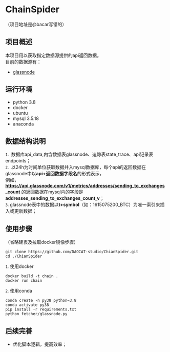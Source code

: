 # ChainSpider
（项目地址是@bacar写错的）
## 项目概述
本项目用以获取指定数据源提供的api返回数据。  
目前的数据源有：  
- [glassnode](https://docs.glassnode.com/)

## 运行环境
- python 3.8  
- docker
- ubuntu
- mysql 3.5.18
- anaconda

## 数据结构说明
`1.` 数据库api_data,内含数据表glassnode、追踪表state_trace、api记录表endpoints；  
`2.`
以24h为时间单位获取数据并入mysql数据库，每个api的返回数据在glassnode中以**api+返回数据字段名**的形式表示，  
例如，**https://api.glassnode.com/v1/metrics/addresses/sending_to_exchanges_count** 的返回数据在mysql内的字段是**addresses_sending_to_exchanges_count_v**；  
`3.`glassnode表中的数据以**t+symbol**（如：1615075200_BTC）为唯一索引来插入或更新数据；
  
## 使用步骤
（省略建表及拉取docker镜像步骤）  
```
git clone https://github.com/DAOCAT-studio/ChianSpider.git  
cd ./ChianSpider
```
`1.`使用docker
```
docker build -t chain .  
docker run chain
```
`2.`使用conda
```
conda create -n py38 python=3.8
conda activate py38
pip install -r requirements.txt
python fetcher/glassnode.py 
```

## 后续完善
- 优化脚本逻辑，提高效率；